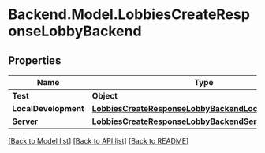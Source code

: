 # Backend.Model.LobbiesCreateResponseLobbyBackend

## Properties

Name | Type | Description | Notes
------------ | ------------- | ------------- | -------------
**Test** | **Object** |  | [optional] 
**LocalDevelopment** | [**LobbiesCreateResponseLobbyBackendLocalDevelopment**](LobbiesCreateResponseLobbyBackendLocalDevelopment.md) |  | [optional] 
**Server** | [**LobbiesCreateResponseLobbyBackendServer**](LobbiesCreateResponseLobbyBackendServer.md) |  | [optional] 

[[Back to Model list]](../README.md#documentation-for-models) [[Back to API list]](../README.md#documentation-for-api-endpoints) [[Back to README]](../README.md)

